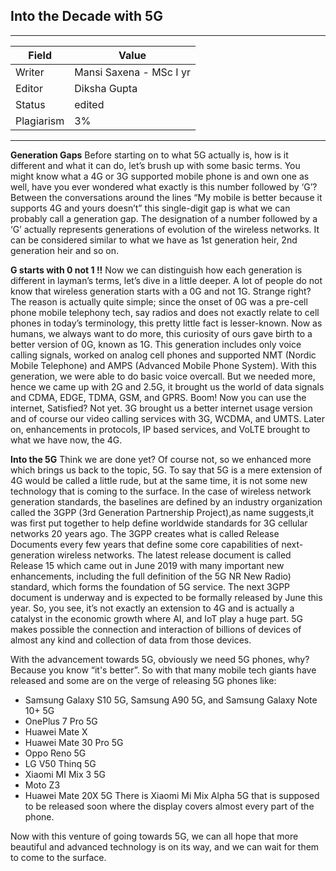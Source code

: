 ## Into the Decade with 5G

---
| Field | Value |
|----|----|
| Writer | Mansi Saxena - MSc I yr|
| Editor | Diksha Gupta   |
| Status | edited                       |
| Plagiarism|3% | 

---

**Generation Gaps**
Before starting on to what 5G actually is, how is it different and what it can do, let’s brush up with some basic terms. You might know what a 4G or 3G supported mobile phone is and own one as well, have you ever wondered what exactly is this number followed by ‘G’? Between the conversations around the lines “My mobile is better because it supports 4G and yours doesn’t” this single-digit gap is what we can probably call a generation gap. The designation of a number followed by a ‘G’ actually represents generations of evolution of the wireless networks. It can be considered similar to what we have as 1st generation heir, 2nd generation heir and so on.

**G starts with 0 not 1 !!**
Now we can distinguish how each generation is different in layman’s terms, let’s dive in a little deeper. A lot of people do not know that wireless generation starts with a 0G and not 1G. Strange right? The reason is actually quite simple; since the onset of 0G was a pre-cell phone mobile telephony tech, say radios and does not exactly relate to cell phones in today’s terminology, this pretty little fact is lesser-known. Now as humans, we always want to do more, this curiosity of ours gave birth to a better version of 0G, known as 1G. This generation includes only voice calling signals, worked on analog cell phones and supported NMT (Nordic Mobile Telephone) and AMPS (Advanced Mobile Phone System). With this generation, we were able to do basic voice overcall. But we needed more, hence we came
up with 2G and 2.5G, it brought us the world of data signals and CDMA, EDGE, TDMA, GSM, and GPRS. Boom! Now you can use the internet, Satisfied? Not yet. 3G brought us a better internet usage version and of course our video calling services with 3G, WCDMA, and UMTS. Later on, enhancements in protocols, IP based services, and VoLTE brought to what we have now, the 4G.

**Into the 5G**
Think we are done yet? Of course not, so we enhanced more which brings us back to the topic, 5G. To say that 5G is a mere extension of 4G would be called a little rude, but at the same time, it is not some new technology that is coming to the surface. In the case of wireless network generation standards, the baselines are defined by an industry organization called the 3GPP (3rd Generation Partnership Project),as name suggests,it was first put together to help define worldwide standards for 3G cellular networks 20 years ago. The 3GPP creates what is called Release Documents every few years that define some core capabilities of next-generation wireless networks. The latest release document is called Release 15 which came out in June 2019 with many important new enhancements, including the full definition of the 5G NR New Radio) standard, which forms the foundation of 5G service. The next 3GPP document is underway and is expected to be formally released by June this year. So, you see, it’s not exactly an extension to 4G and is actually a catalyst in the economic growth where AI, and IoT play a huge part. 5G makes possible the connection and interaction of billions of devices of almost any kind and collection of data from those devices.

With the advancement towards 5G, obviously we need 5G phones, why? Because you know “it's better”. So with that many mobile tech giants have released and some are on the verge of releasing 5G phones like:
- Samsung Galaxy S10 5G, Samsung A90 5G, and Samsung Galaxy Note 10+ 5G
- OnePlus 7 Pro 5G
- Huawei Mate X
- Huawei Mate 30 Pro 5G
- Oppo Reno 5G
- LG V50 Thinq 5G
- Xiaomi MI Mix 3 5G
- Moto Z3
- Huawei Mate 20X 5G
There is Xiaomi Mi Mix Alpha 5G that is supposed to be released soon where the display covers almost every part of the phone.

Now with this venture of going towards 5G, we can all hope that more beautiful and advanced technology is on its way, and we can wait for them to come to the surface.


